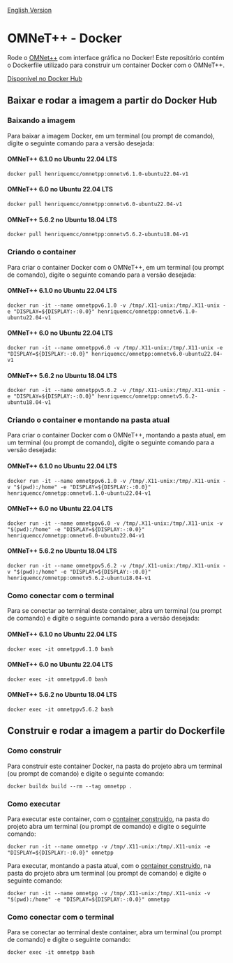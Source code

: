 [English Version](README.EN.md)

# OMNeT++ - Docker

Rode o [OMNet++](https://omnetpp.org) com interface gráfica no Docker! Este repositório contém o Dockerfile utilizado para construir um container Docker com o OMNeT++.

[Disponível no Docker Hub](https://hub.docker.com/r/henriquemcc/omnetpp)

## Baixar e rodar a imagem a partir do Docker Hub

### Baixando a imagem

Para baixar a imagem Docker, em um terminal (ou prompt de comando), digite o seguinte comando para a versão desejada:

#### OMNeT++ 6.1.0 no Ubuntu 22.04 LTS

```
docker pull henriquemcc/omnetpp:omnetv6.1.0-ubuntu22.04-v1
```

#### OMNeT++ 6.0 no Ubuntu 22.04 LTS

```
docker pull henriquemcc/omnetpp:omnetv6.0-ubuntu22.04-v1
```

#### OMNeT++ 5.6.2 no Ubuntu 18.04 LTS

```
docker pull henriquemcc/omnetpp:omnetv5.6.2-ubuntu18.04-v1
```

### Criando o container

Para criar o container Docker com o OMNeT++, em um terminal (ou prompt de comando), digite o seguinte comando para a versão desejada:

#### OMNeT++ 6.1.0 no Ubuntu 22.04 LTS

```
docker run -it --name omnetppv6.1.0 -v /tmp/.X11-unix:/tmp/.X11-unix -e "DISPLAY=${DISPLAY:-:0.0}" henriquemcc/omnetpp:omnetv6.1.0-ubuntu22.04-v1
```

#### OMNeT++ 6.0 no Ubuntu 22.04 LTS

```
docker run -it --name omnetppv6.0 -v /tmp/.X11-unix:/tmp/.X11-unix -e "DISPLAY=${DISPLAY:-:0.0}" henriquemcc/omnetpp:omnetv6.0-ubuntu22.04-v1
```

#### OMNeT++ 5.6.2 no Ubuntu 18.04 LTS

```
docker run -it --name omnetppv5.6.2 -v /tmp/.X11-unix:/tmp/.X11-unix -e "DISPLAY=${DISPLAY:-:0.0}" henriquemcc/omnetpp:omnetv5.6.2-ubuntu18.04-v1
```

### Criando o container e montando na pasta atual

Para criar o container Docker com o OMNeT++, montando a pasta atual, em um terminal (ou prompt de comando), digite o seguinte comando para a versão desejada:

#### OMNeT++ 6.1.0 no Ubuntu 22.04 LTS

```
docker run -it --name omnetppv6.1.0 -v /tmp/.X11-unix:/tmp/.X11-unix -v "$(pwd):/home" -e "DISPLAY=${DISPLAY:-:0.0}" henriquemcc/omnetpp:omnetv6.1.0-ubuntu22.04-v1
```

#### OMNeT++ 6.0 no Ubuntu 22.04 LTS

```
docker run -it --name omnetppv6.0 -v /tmp/.X11-unix:/tmp/.X11-unix -v "$(pwd):/home" -e "DISPLAY=${DISPLAY:-:0.0}" henriquemcc/omnetpp:omnetv6.0-ubuntu22.04-v1
```

#### OMNeT++ 5.6.2 no Ubuntu 18.04 LTS

```
docker run -it --name omnetppv5.6.2 -v /tmp/.X11-unix:/tmp/.X11-unix -v "$(pwd):/home" -e "DISPLAY=${DISPLAY:-:0.0}" henriquemcc/omnetpp:omnetv5.6.2-ubuntu18.04-v1
```

### Como conectar com o terminal

Para se conectar ao terminal deste container, abra um terminal (ou prompt de comando) e digite o seguinte comando para a versão desejada:

#### OMNeT++ 6.1.0 no Ubuntu 22.04 LTS

```
docker exec -it omnetppv6.1.0 bash
```

#### OMNeT++ 6.0 no Ubuntu 22.04 LTS

```
docker exec -it omnetppv6.0 bash
```

#### OMNeT++ 5.6.2 no Ubuntu 18.04 LTS

```
docker exec -it omnetppv5.6.2 bash
```

## Construir e rodar a imagem a partir do Dockerfile

### Como construir

Para construír este container Docker, na pasta do projeto abra um terminal (ou prompt de comando) e digite o seguinte comando:

```
docker buildx build --rm --tag omnetpp .
```


### Como executar

Para executar este container, com o [container construído](#como-construir), na pasta do projeto abra um terminal (ou prompt de comando) e digite o seguinte comando:

```
docker run -it --name omnetpp -v /tmp/.X11-unix:/tmp/.X11-unix -e "DISPLAY=${DISPLAY:-:0.0}" omnetpp
```

Para executar, montando a pasta atual, com o [container construído](#como-construir), na pasta do projeto abra um terminal (ou prompt de comando) e digite o seguinte comando:

```
docker run -it --name omnetpp -v /tmp/.X11-unix:/tmp/.X11-unix -v "$(pwd):/home" -e "DISPLAY=${DISPLAY:-:0.0}" omnetpp
```

### Como conectar com o terminal

Para se conectar ao terminal deste container, abra um terminal (ou prompt de comando) e digite o seguinte comando:

```
docker exec -it omnetpp bash
```
